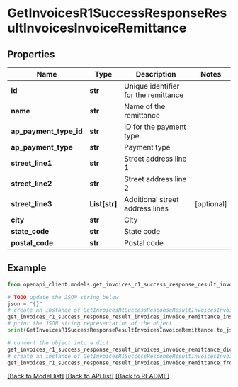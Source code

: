 # GetInvoicesR1SuccessResponseResultInvoicesInvoiceRemittance


## Properties

Name | Type | Description | Notes
------------ | ------------- | ------------- | -------------
**id** | **str** | Unique identifier for the remittance | 
**name** | **str** | Name of the remittance | 
**ap_payment_type_id** | **str** | ID for the payment type | 
**ap_payment_type** | **str** | Payment type | 
**street_line1** | **str** | Street address line 1 | 
**street_line2** | **str** | Street address line 2 | 
**street_line3** | **List[str]** | Additional street address lines | [optional] 
**city** | **str** | City | 
**state_code** | **str** | State code | 
**postal_code** | **str** | Postal code | 

## Example

```python
from openapi_client.models.get_invoices_r1_success_response_result_invoices_invoice_remittance import GetInvoicesR1SuccessResponseResultInvoicesInvoiceRemittance

# TODO update the JSON string below
json = "{}"
# create an instance of GetInvoicesR1SuccessResponseResultInvoicesInvoiceRemittance from a JSON string
get_invoices_r1_success_response_result_invoices_invoice_remittance_instance = GetInvoicesR1SuccessResponseResultInvoicesInvoiceRemittance.from_json(json)
# print the JSON string representation of the object
print(GetInvoicesR1SuccessResponseResultInvoicesInvoiceRemittance.to_json())

# convert the object into a dict
get_invoices_r1_success_response_result_invoices_invoice_remittance_dict = get_invoices_r1_success_response_result_invoices_invoice_remittance_instance.to_dict()
# create an instance of GetInvoicesR1SuccessResponseResultInvoicesInvoiceRemittance from a dict
get_invoices_r1_success_response_result_invoices_invoice_remittance_from_dict = GetInvoicesR1SuccessResponseResultInvoicesInvoiceRemittance.from_dict(get_invoices_r1_success_response_result_invoices_invoice_remittance_dict)
```
[[Back to Model list]](../README.md#documentation-for-models) [[Back to API list]](../README.md#documentation-for-api-endpoints) [[Back to README]](../README.md)



